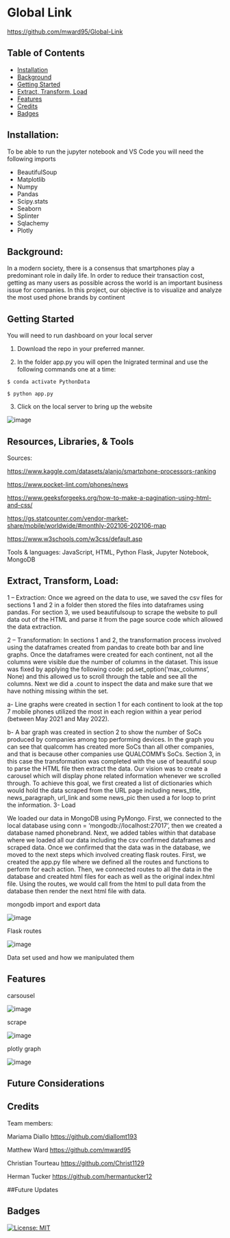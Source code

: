 # Global Link

https://github.com/mward95/Global-Link

## Table of Contents

- [Installation](#installation)
- [Background](#background)
- [Getting Started](#getting)
- [Extract, Transform, Load](#extract,transform,load)
- [Features](#features)
- [Credits](#credits)
- [Badges](#badges)

## Installation:

To be able to run the jupyter notebook and VS Code you will need the following imports

- BeautifulSoup
- Matplotlib
- Numpy
- Pandas
- Scipy.stats
- Seaborn
- Splinter
- Sqlachemy
- Plotly

## Background:
 In a modern society, there is a consensus that smartphones play a predominant role in daily life. In order to reduce their transaction cost, getting as many users as possible across the world is an important business issue for companies.
In this project, our objective is to visualize and analyze the most used phone brands by continent

## Getting Started
You will need to run dashboard on your local server

1. Download the repo in your preferred manner.

2. In the folder app.py you will open the Inigrated terminal and use the following commands one at a time:

```
$ conda activate PythonData
```
```
$ python app.py
```
3. Click on the local server to bring up the website

![image](https://i.gyazo.com/89590bfeae5c897b31adf6fa82c82b16.png)


## Resources, Libraries, & Tools

Sources:

https://www.kaggle.com/datasets/alanjo/smartphone-processors-ranking

https://www.pocket-lint.com/phones/news

https://www.geeksforgeeks.org/how-to-make-a-pagination-using-html-and-css/

https://gs.statcounter.com/vendor-market-share/mobile/worldwide/#monthly-202106-202106-map

https://www.w3schools.com/w3css/default.asp

Tools & languages: JavaScript, HTML, Python Flask, Jupyter Notebook, MongoDB


## Extract, Transform, Load:
1 – Extraction:
Once we agreed on the data to use, we saved the csv files for sections 1 and 2 in a folder then stored the files into dataframes using pandas. For section 3, we used beautifulsoup to scrape the website to pull data out of the HTML and parse it from the page source code which allowed the data extraction.

2 – Transformation:
In sections 1 and 2, the transformation process involved using the dataframes created from pandas to create both bar and line graphs. Once the dataframes were created for each continent, not all the columns were visible due the number of columns in the dataset. This issue was fixed by applying the following code: pd.set_option(‘max_columns’, None) and this allowed us to scroll through the table and see all the columns. Next we did a .count to inspect the data and make sure that we have nothing missing within the set.

a-   Line graphs were created in section 1 for each continent to look at the top 7 mobile phones utilized the most in each region within a year period (between May 2021 and May 2022).

b-   A bar graph was created in section 2 to show the number of SoCs produced by companies among top performing devices. In the graph you can see that qualcomm has created more SoCs than all other companies, and that is because other companies use QUALCOMM’s SoCs.
Section 3, in this case the transformation was completed with the use of beautiful soup to parse the HTML file then extract the data. Our vision was to create a carousel which will display phone related information whenever we scrolled through. To achieve this goal, we first created a list of dictionaries which would hold the data scraped from the URL page including news_title, news_paragraph, url_link and some news_pic then used a for loop to print the information.
3- Load

We loaded our data in MongoDB using PyMongo. First, we connected to the local database using conn = ‘mongodb://localhost:27017’, then we created a database named phonebrand. Next, we added tables within that database where we loaded all our data including the csv confirmed dataframes and scraped data. Once we confirmed that the data was in the database, we moved to the next steps which involved creating flask routes.
First, we created the app.py file where we defined all the routes and functions to perform for each action. Then, we connected routes to all the data in the database and created html files for each as well as the original index.html file. Using the routes, we would call from the html to pull data from the database then render the next html file with data.



 mongodb import and export data
 
 ![image](https://i.gyazo.com/7487ff455798707abdd42c8b9f478765.png)
    
 Flask routes
 
 ![image](https://i.gyazo.com/8115031294cc757b617c8939448ebc9b.png)
 
 Data set used and how we manipulated them

## Features
carsousel

![image](https://i.gyazo.com/2dd11b2cafaf46493b66bc1a4e9a6037.png)

scrape

![image](https://i.gyazo.com/f8d7166b73594548a6985195e9746907.png)

plotly graph

![image](https://i.gyazo.com/af7ca6d3b3db3899a4895d6dcbc0df90.png)

## Future Considerations







## Credits
Team members:

Mariama Diallo https://github.com/diallomt193

Matthew Ward https://github.com/mward95

Christian Tourteau https://github.com/Christ1129

Herman Tucker https://github.com/hermantucker12

##Future Updates



## Badges
[![License: MIT](https://img.shields.io/badge/License-MIT-yellow.svg)](https://github.com/mward95/Team_project_2/blob/main/MIT%20License/MIT%20License.txt)
